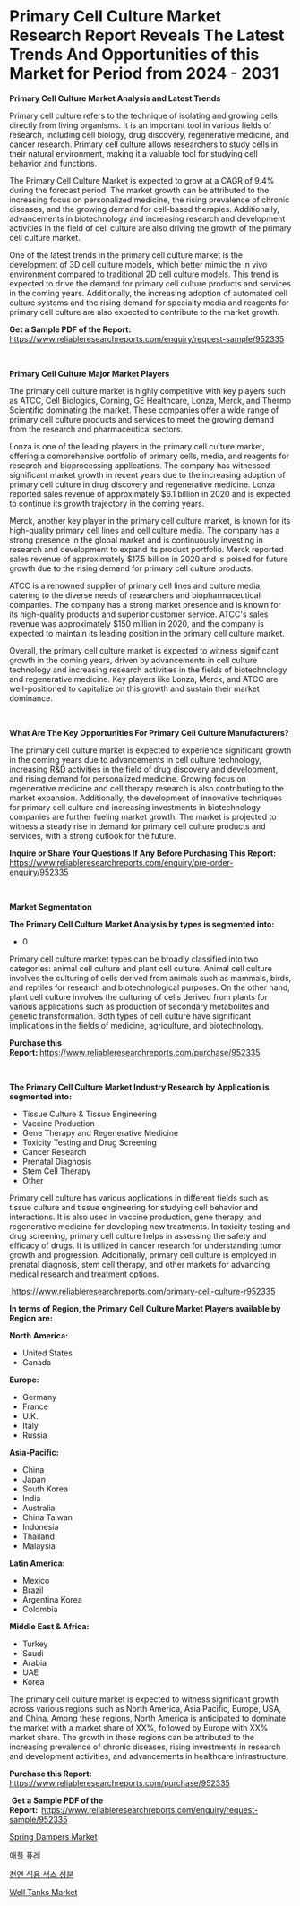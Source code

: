 <p><h1>Primary Cell Culture Market Research Report Reveals The Latest Trends And Opportunities of this Market for Period from 2024 - 2031</h1></p><p><strong>Primary Cell Culture Market Analysis and Latest Trends</strong></p>
<p><p>Primary cell culture refers to the technique of isolating and growing cells directly from living organisms. It is an important tool in various fields of research, including cell biology, drug discovery, regenerative medicine, and cancer research. Primary cell culture allows researchers to study cells in their natural environment, making it a valuable tool for studying cell behavior and functions.</p><p>The Primary Cell Culture Market is expected to grow at a CAGR of 9.4% during the forecast period. The market growth can be attributed to the increasing focus on personalized medicine, the rising prevalence of chronic diseases, and the growing demand for cell-based therapies. Additionally, advancements in biotechnology and increasing research and development activities in the field of cell culture are also driving the growth of the primary cell culture market.</p><p>One of the latest trends in the primary cell culture market is the development of 3D cell culture models, which better mimic the in vivo environment compared to traditional 2D cell culture models. This trend is expected to drive the demand for primary cell culture products and services in the coming years. Additionally, the increasing adoption of automated cell culture systems and the rising demand for specialty media and reagents for primary cell culture are also expected to contribute to the market growth.</p></p>
<p><strong>Get a Sample PDF of the Report:&nbsp;</strong> <a href="https://www.reliableresearchreports.com/enquiry/request-sample/952335">https://www.reliableresearchreports.com/enquiry/request-sample/952335</a></p>
<p>&nbsp;</p>
<p><strong>Primary Cell Culture Major Market Players</strong></p>
<p><p>The primary cell culture market is highly competitive with key players such as ATCC, Cell Biologics, Corning, GE Healthcare, Lonza, Merck, and Thermo Scientific dominating the market. These companies offer a wide range of primary cell culture products and services to meet the growing demand from the research and pharmaceutical sectors.</p><p>Lonza is one of the leading players in the primary cell culture market, offering a comprehensive portfolio of primary cells, media, and reagents for research and bioprocessing applications. The company has witnessed significant market growth in recent years due to the increasing adoption of primary cell culture in drug discovery and regenerative medicine. Lonza reported sales revenue of approximately $6.1 billion in 2020 and is expected to continue its growth trajectory in the coming years.</p><p>Merck, another key player in the primary cell culture market, is known for its high-quality primary cell lines and cell culture media. The company has a strong presence in the global market and is continuously investing in research and development to expand its product portfolio. Merck reported sales revenue of approximately $17.5 billion in 2020 and is poised for future growth due to the rising demand for primary cell culture products.</p><p>ATCC is a renowned supplier of primary cell lines and culture media, catering to the diverse needs of researchers and biopharmaceutical companies. The company has a strong market presence and is known for its high-quality products and superior customer service. ATCC's sales revenue was approximately $150 million in 2020, and the company is expected to maintain its leading position in the primary cell culture market.</p><p>Overall, the primary cell culture market is expected to witness significant growth in the coming years, driven by advancements in cell culture technology and increasing research activities in the fields of biotechnology and regenerative medicine. Key players like Lonza, Merck, and ATCC are well-positioned to capitalize on this growth and sustain their market dominance.</p></p>
<p>&nbsp;</p>
<p><strong>What Are The Key Opportunities For Primary Cell Culture Manufacturers?</strong></p>
<p><p>The primary cell culture market is expected to experience significant growth in the coming years due to advancements in cell culture technology, increasing R&D activities in the field of drug discovery and development, and rising demand for personalized medicine. Growing focus on regenerative medicine and cell therapy research is also contributing to the market expansion. Additionally, the development of innovative techniques for primary cell culture and increasing investments in biotechnology companies are further fueling market growth. The market is projected to witness a steady rise in demand for primary cell culture products and services, with a strong outlook for the future.</p></p>
<p><strong>Inquire or Share Your Questions If Any Before Purchasing This Report:</strong> <a href="https://www.reliableresearchreports.com/enquiry/pre-order-enquiry/952335">https://www.reliableresearchreports.com/enquiry/pre-order-enquiry/952335</a></p>
<p>&nbsp;</p>
<p><strong>Market Segmentation</strong></p>
<p><strong>The Primary Cell Culture Market Analysis by types is segmented into:</strong></p>
<p><ul><li>0</li></ul></p>
<p><p>Primary cell culture market types can be broadly classified into two categories: animal cell culture and plant cell culture. Animal cell culture involves the culturing of cells derived from animals such as mammals, birds, and reptiles for research and biotechnological purposes. On the other hand, plant cell culture involves the culturing of cells derived from plants for various applications such as production of secondary metabolites and genetic transformation. Both types of cell culture have significant implications in the fields of medicine, agriculture, and biotechnology.</p></p>
<p><strong>Purchase this Report:&nbsp;</strong><a href="https://www.reliableresearchreports.com/purchase/952335">https://www.reliableresearchreports.com/purchase/952335</a></p>
<p>&nbsp;</p>
<p><strong>The Primary Cell Culture Market Industry Research by Application is segmented into:</strong></p>
<p><ul><li>Tissue Culture & Tissue Engineering</li><li>Vaccine Production</li><li>Gene Therapy and Regenerative Medicine</li><li>Toxicity Testing and Drug Screening</li><li>Cancer Research</li><li>Prenatal Diagnosis</li><li>Stem Cell Therapy</li><li>Other</li></ul></p>
<p><p>Primary cell culture has various applications in different fields such as tissue culture and tissue engineering for studying cell behavior and interactions. It is also used in vaccine production, gene therapy, and regenerative medicine for developing new treatments. In toxicity testing and drug screening, primary cell culture helps in assessing the safety and efficacy of drugs. It is utilized in cancer research for understanding tumor growth and progression. Additionally, primary cell culture is employed in prenatal diagnosis, stem cell therapy, and other markets for advancing medical research and treatment options.</p></p>
<p><a href="https://www.reliableresearchreports.com/primary-cell-culture-r952335">&nbsp;https://www.reliableresearchreports.com/primary-cell-culture-r952335</a></p>
<p><strong>In terms of Region, the Primary Cell Culture Market Players available by Region are:</strong></p>
<p>
    <p> <strong> North America: </strong>
        <ul>
            <li>United States</li>
            <li>Canada</li>
        </ul>
        </p> 
    <p> <strong> Europe: </strong>
        <ul>
            <li>Germany</li>
            <li>France</li>
            <li>U.K.</li>
            <li>Italy</li>
            <li>Russia</li>
        </ul>
        </p> 
    <p> <strong> Asia-Pacific: </strong>
        <ul>
            <li>China</li>
            <li>Japan</li>
            <li>South Korea</li>
            <li>India</li>
            <li>Australia</li>
            <li>China Taiwan</li>
            <li>Indonesia</li>
            <li>Thailand</li>
            <li>Malaysia</li>
        </ul>
        </p> 
    <p> <strong> Latin America: </strong>
        <ul>
            <li>Mexico</li>
            <li>Brazil</li>
            <li>Argentina Korea</li>
            <li>Colombia</li>
        </ul>
        </p> 
    <p> <strong> Middle East & Africa: </strong>
        <ul>
            <li>Turkey</li>
            <li>Saudi</li>
            <li>Arabia</li>
            <li>UAE</li>
            <li>Korea</li>
        </ul>
    </p>
    </p>
<p><p>The primary cell culture market is expected to witness significant growth across various regions such as North America, Asia Pacific, Europe, USA, and China. Among these regions, North America is anticipated to dominate the market with a market share of XX%, followed by Europe with XX% market share. The growth in these regions can be attributed to the increasing prevalence of chronic diseases, rising investments in research and development activities, and advancements in healthcare infrastructure.</p></p>
<p><strong>Purchase this Report: </strong><a href="https://www.reliableresearchreports.com/purchase/952335">https://www.reliableresearchreports.com/purchase/952335</a></p>
<p>&nbsp;<strong>Get a Sample PDF of the Report:&nbsp;&nbsp;</strong><a href="https://www.reliableresearchreports.com/enquiry/request-sample/952335">https://www.reliableresearchreports.com/enquiry/request-sample/952335</a></p>
<p><strong></strong></p>
<p><p><a href="https://www.linkedin.com/pulse/spring-dampers-market-insights-cagr-trends-growth-strategies-mnshe?trackingId=Z1Ul5bXQZnapLMZXJ9Elkg%3D%3D">Spring Dampers Market</a></p><p><a href="https://medium.com/@juddmetz/%EC%82%AC%EA%B3%BC-%ED%93%A8%EB%A0%88-%EC%8B%9C%EC%9E%A5%EC%9D%80-%EC%8B%9C%EC%9E%A5-%EC%A0%90%EC%9C%A0%EC%9C%A8-%EC%8B%9C%EC%9E%A5-%EB%8F%99%ED%96%A5-%EB%B0%8F-%EC%8B%9C%EC%9E%A5-%EC%84%B1%EC%9E%A5%EC%97%90-%EB%8C%80%ED%95%9C-%EC%A0%95%EB%B3%B4%EB%A5%BC-%EC%A0%9C%EA%B3%B5%ED%95%A9%EB%8B%88%EB%8B%A4-5dd7dd7ad1e9">애플 퓨레</a></p><p><a href="https://github.com/sougarounis/Market-Research-Report-List-3/blob/main/444590751323.md">천연 식용 색소 성분</a></p><p><a href="https://www.linkedin.com/pulse/well-tanks-market-furnishes-information-share-trends-growth-0xunf?trackingId=%2BpceUCfIomqxzpgBt5VW6A%3D%3D">Well Tanks Market</a></p></p>